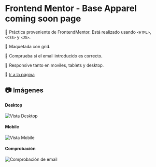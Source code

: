 # Frontend Mentor - Base Apparel coming soon page

:pushpin: Práctica proveniente de FrontendMentor. Está realizado usando `<HTML>`, `<CSS>` y `<JS>`.

:pushpin: Maquetada con grid.

:pushpin: Comprueba si el email introducido es correcto.

:pushpin: Responsive tanto en moviles, tablets y desktop.

:link: <a href="https://frontendmentor1-carlosmartedev.netlify.app/" target="_BLANK" title="¡Ir!">Ir a la página</a>


## :camera: Imágenes

#### Desktop

![Vista Desktop](https://i.postimg.cc/Bv0Tm96s/desktop.png "Desktop")

#### Mobile

![Vista Mobile](https://i.postimg.cc/13p6nCKd/mobile.png "Mobile")

#### Comprobación

![Comprobación de email](https://i.postimg.cc/N0Zx690Z/email.png "Comprobación de email")
